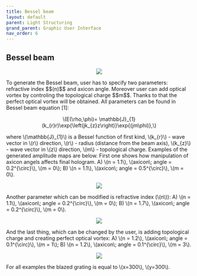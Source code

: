 ```yaml
---
title: Bessel beam
layout: default
parent: Light Structuring
grand_parent: Graphic User Interface
nav_order: 6
---
```

## [](#header-2)Bessel beam
<script id="MathJax-script" async src="https://cdn.jsdelivr.net/npm/mathjax@3/es5/tex-mml-chtml.js"></script>
<p align="center">
  <img src="/BCAA_tutorial/assets/images/Bessel_beam_box.png">
</p>
To generate the Bessel beam, user has to specify two parameters: refractive index $$(n)$$ and axicon angle. Moreover user can add optical vortex by controling the topological charge $$m$$. Thanks to that the perfect optical vortex will be obtained. All parameters can be found in Bessel beam equation [1]:
<p align="center">
\(E(\rho,\phi)= \mathbb{J}_{1}(k_{r}r)\exp{\left(jk_{z}z\right)}\exp{(jm\phi)},\)
<p>
where \(\mathbb{J}_{1}\) is a Bessel function of first kind, \(k_{r}\) - wave vector in \(r\) direction, \(r\) - radius (distance from the beam axis), \(k_{z}\) - wave vector in \(z\) direction, \(m\) - topological charge. 
Examples of the generated amplitude maps are below. First one shows how manipulation of axicon angels affects final hologram. A) \(n = 1.1\), \(axicon\; angle = 0.2^{\circ}\), \(m = 0\); B) \(n = 1.1\), \(axicon\; angle = 0.5^{\circ}\), \(m = 0\).
<p align="center">
  <img src="/BCAA_tutorial/assets/images/Bessel_axicon.png">
</p>
Another parameter which can be modified is refractive index (\(n\)): A) \(n = 1.1\), \(axicon\; angle = 0.2^{\circ}\), \(m = 0\); B) \(n = 1.7\), \(axicon\; angle = 0.2^{\circ}\), \(m = 0\).
<p align="center">
  <img src="/BCAA_tutorial/assets/images/Bessel_n.png">
</p>
And the last thing, which can be changed by the user, is adding topological charge and creating perfect optical vortex: A) \(n = 1.2\), \(axicon\; angle = 0.1^{\circ}\), \(m = 1\); B) \(n = 1.2\), \(axicon\; angle = 0.1^{\circ}\), \(m = 3\).
<p align="center">
  <img src="/BCAA_tutorial/assets/images/Bessel_m.png">
</p>
For all examples the blazed grating is equal to \(x=300\), \(y=300\).
